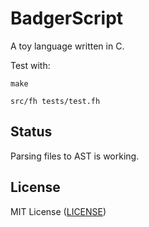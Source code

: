 # BadgerScript

A toy language written in C.

Test with:

```text
make

src/fh tests/test.fh
```

## Status

Parsing files to AST is working.


## License

MIT License ([LICENSE](https://github.com/ricardo-massaro/badgerscript/blob/master/LICENSE))
